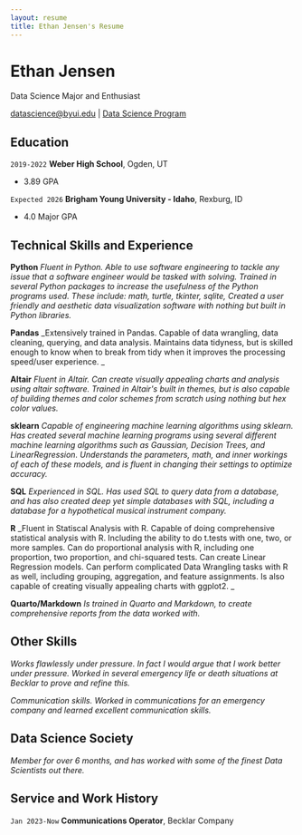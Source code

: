 ```yaml
---
layout: resume
title: Ethan Jensen's Resume
---
```

# Ethan Jensen
Data Science Major and Enthusiast

<div id="webaddress">
<a href="datascience@byui.edu">datascience@byui.edu</a>
| <a href="https://byuidatascience.github.io/development.html">Data Science Program</a>
</div>

<!-- https://www.monique.tech/the-art-of-markdown -->


## Education

`2019-2022`
__Weber High School__, Ogden, UT

- 3.89 GPA

`Expected 2026`
__Brigham Young University - Idaho__, Rexburg, ID

- 4.0 Major GPA


## Technical Skills and Experience
__Python__
_Fluent in Python. Able to use software engineering to tackle any issue that a software engineer would be tasked with solving. Trained in several Python packages to increase the usefulness of the Python programs used. These include: math, turtle, tkinter, sqlite, Created a user friendly and aesthetic data visualization software with nothing but built in Python libraries._ 

__Pandas__
_Extensively trained in Pandas. Capable of data wrangling, data cleaning, querying, and data analysis. Maintains data tidyness, but is skilled enough to know when to break from tidy when it improves the processing speed/user experience. _

__Altair__
_Fluent in Altair. Can create visually appealing charts and analysis using altair software. Trained in Altair's built in themes, but is also capable of building themes and color schemes from scratch using nothing but hex color values._

__sklearn__
_Capable of engineering machine learning algorithms using sklearn. Has created several machine learning programs using several different machine learning algorithms such as Gaussian, Decision Trees, and LinearRegression. Understands the parameters, math, and inner workings of each of these models, and is fluent in changing their settings to optimize accuracy._

__SQL__
_Experienced in SQL. Has used SQL to query data from a database, and has also created deep yet simple databases with SQL, including a database for a hypothetical musical instrument company._

__R__
_Fluent in Statiscal Analysis with R. Capable of doing comprehensive statistical analysis with R. Including the ability to do t.tests with one, two, or more samples. Can do proportional analysis with R, including one proportion, two proportion, and chi-squared tests. Can create Linear Regression models. Can perform complicated Data Wrangling tasks with R as well, including grouping, aggregation, and feature assignments. Is also capable of creating visually appealing charts with ggplot2. _

__Quarto/Markdown__
_Is trained in Quarto and Markdown, to create comprehensive reports from the data worked with._

## Other Skills
_Works flawlessly under pressure. In fact I would argue that I work better under pressure. Worked in several emergency life or death situations at Becklar to prove and refine this._

_Communication skills. Worked in communications for an emergency company and learned excellent communication skills._

## Data Science Society
_Member for over 6 months, and has worked with some of the finest Data Scientists out there._

## Service and Work History

`Jan 2023-Now`
__Communications Operator__, Becklar Company


<!-- ### Footer

Last updated: July 2023 -->
